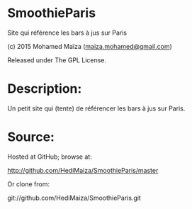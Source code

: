 # SmoothieParis
Site qui référence les bars à jus sur Paris

(c) 2015 Mohamed Maïza (maiza.mohamed@gmail.com)

Released under The GPL License.

# Description:

Un petit site qui (tente) de référencer les bars à jus sur Paris.

# Source:

Hosted at GitHub; browse at:

http://github.com/HediMaiza/SmoothieParis/master

Or clone from:

git://github.com/HediMaiza/SmoothieParis.git
